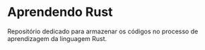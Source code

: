 # Aprendendo Rust
Repositório dedicado para armazenar os códigos no processo de aprendizagem da linguagem Rust.
